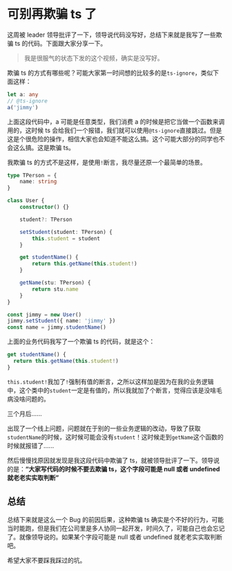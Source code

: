 # 可别再欺骗 ts 了

这周被 leader 领导批评了一下，领导说代码没写好，总结下来就是我写了一些欺骗 ts 的代码。下面跟大家分享一下。

> 我是很服气的状态下发的这个视频，确实是没写好。

欺骗 ts 的方式有哪些呢？可能大家第一时间想的比较多的是`ts-ignore`，类似下面这样：

```ts
let a: any
// @ts-ignore
a('jimmy')
```

上面这段代码中，a 可能是任意类型，我们消费 a 的时候是把它当做一个函数来调用的，这时候 ts 会给我们一个报错，我们就可以使用`@ts-ignore`直接跳过。但是这是个很危险的操作，相信大家也会知道不能这么搞。这个可能大部分的同学也不会这么搞。这是欺骗 ts。

我欺骗 ts 的方式不是这样，是使用`!`断言，我尽量还原一个最简单的场景。

```ts
type TPerson = {
	name: string
}

class User {
	constructor() {}

	student?: TPerson

	setStudent(student: TPerson) {
		this.student = student
	}

	get studentName() {
		return this.getName(this.student!)
	}

	getName(stu: TPerson) {
		return stu.name
	}
}

const jimmy = new User()
jimmy.setStudent({ name: 'jimmy' })
const name = jimmy.studentName()
```

上面的业务代码我写了一个欺骗 ts 的代码，就是这个：

```ts
get studentName() {
  return this.getName(this.student!)
}
```

`this.student!`我加了`!`强制有值的断言，之所以这样加是因为在我的业务逻辑中，这个类中的`student`一定是有值的，所以我就加了个断言，觉得应该是没啥毛病没啥问题的。

三个月后......

出现了一个线上问题，问题就在于别的一些业务逻辑的改动，导致了获取`studentName`的时候，这时候可能会没有`student`！这时候走到`getName`这个函数的时候就报错了......

然后慢慢找原因就发现是我这段代码中欺骗了 ts，就被领导批评了一下。领导说的是：**“大家写代码的时候不要去欺骗 ts，这个字段可能是 null 或者 undefined 就老老实实取判断”**

## 总结

总结下来就是这么一个 Bug 的前因后果，这种欺骗 ts 确实是个不好的行为，可能当时能跑，但是我们在公司里是多人协同一起开发，时间久了，可能自己也会忘记了。就像领导说的。如果某个字段可能是 null 或者 undefined 就老老实实取判断吧。

希望大家不要踩我踩过的坑。
